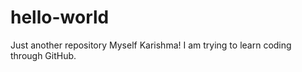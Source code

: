 # hello-world
Just another repository
Myself Karishma!
I am trying to learn coding through GitHub. 
